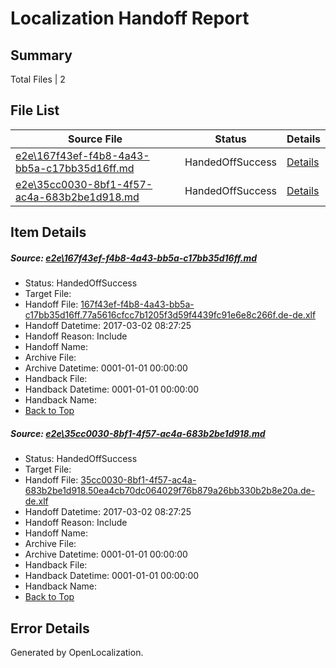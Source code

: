 # <a name='report-top'></a> Localization Handoff Report

## Summary
 Total Files | 2

## File List
 Source File | Status | Details 
 ----------- | ------ | ------- 
 [e2e\167f43ef-f4b8-4a43-bb5a-c17bb35d16ff.md](https://github.com/OpenLocalizationTestOrg/ol-test4/blob/8339e1e05fd63a241dc0dbf04026e45fedb1a915/e2e/167f43ef-f4b8-4a43-bb5a-c17bb35d16ff.md) | HandedOffSuccess | [Details](#a23e04e57391091f76dfdba851ed1300a588ed911)
 [e2e\35cc0030-8bf1-4f57-ac4a-683b2be1d918.md](https://github.com/OpenLocalizationTestOrg/ol-test4/blob/8339e1e05fd63a241dc0dbf04026e45fedb1a915/e2e/35cc0030-8bf1-4f57-ac4a-683b2be1d918.md) | HandedOffSuccess | [Details](#9dab47909aec88720b8dcf1caa3450e42307d6762)

## Item Details
##### <a name='a23e04e57391091f76dfdba851ed1300a588ed911'></a> Source: [e2e\167f43ef-f4b8-4a43-bb5a-c17bb35d16ff.md](https://github.com/OpenLocalizationTestOrg/ol-test4/blob/8339e1e05fd63a241dc0dbf04026e45fedb1a915/e2e/167f43ef-f4b8-4a43-bb5a-c17bb35d16ff.md)
* Status: HandedOffSuccess
* Target File: 
* Handoff File: [167f43ef-f4b8-4a43-bb5a-c17bb35d16ff.77a5616cfcc7b1205f3d59f4439fc91e6e8c266f.de-de.xlf](https://github.com/OpenLocalizationTestOrg/ol-test4-handoff/blob/bb8802c25b51bdda9beb44d222c6bfe6deb317fd/ol-handoff/OpenLocalizationTestOrg/ol-test4-dede/xinjiang/ht/167f43ef-f4b8-4a43-bb5a-c17bb35d16ff.77a5616cfcc7b1205f3d59f4439fc91e6e8c266f.de-de.xlf)
* Handoff Datetime: 2017-03-02 08:27:25
* Handoff Reason: Include
* Handoff Name: 
* Archive File: 
* Archive Datetime: 0001-01-01 00:00:00
* Handback File: 
* Handback Datetime: 0001-01-01 00:00:00
* Handback Name: 
* [Back to Top](#report-top)

##### <a name='9dab47909aec88720b8dcf1caa3450e42307d6762'></a> Source: [e2e\35cc0030-8bf1-4f57-ac4a-683b2be1d918.md](https://github.com/OpenLocalizationTestOrg/ol-test4/blob/8339e1e05fd63a241dc0dbf04026e45fedb1a915/e2e/35cc0030-8bf1-4f57-ac4a-683b2be1d918.md)
* Status: HandedOffSuccess
* Target File: 
* Handoff File: [35cc0030-8bf1-4f57-ac4a-683b2be1d918.50ea4cb70dc064029f76b879a26bb330b2b8e20a.de-de.xlf](https://github.com/OpenLocalizationTestOrg/ol-test4-handoff/blob/bb8802c25b51bdda9beb44d222c6bfe6deb317fd/ol-handoff/OpenLocalizationTestOrg/ol-test4-dede/xinjiang/ht/35cc0030-8bf1-4f57-ac4a-683b2be1d918.50ea4cb70dc064029f76b879a26bb330b2b8e20a.de-de.xlf)
* Handoff Datetime: 2017-03-02 08:27:25
* Handoff Reason: Include
* Handoff Name: 
* Archive File: 
* Archive Datetime: 0001-01-01 00:00:00
* Handback File: 
* Handback Datetime: 0001-01-01 00:00:00
* Handback Name: 
* [Back to Top](#report-top)


## Error Details

Generated by OpenLocalization.
